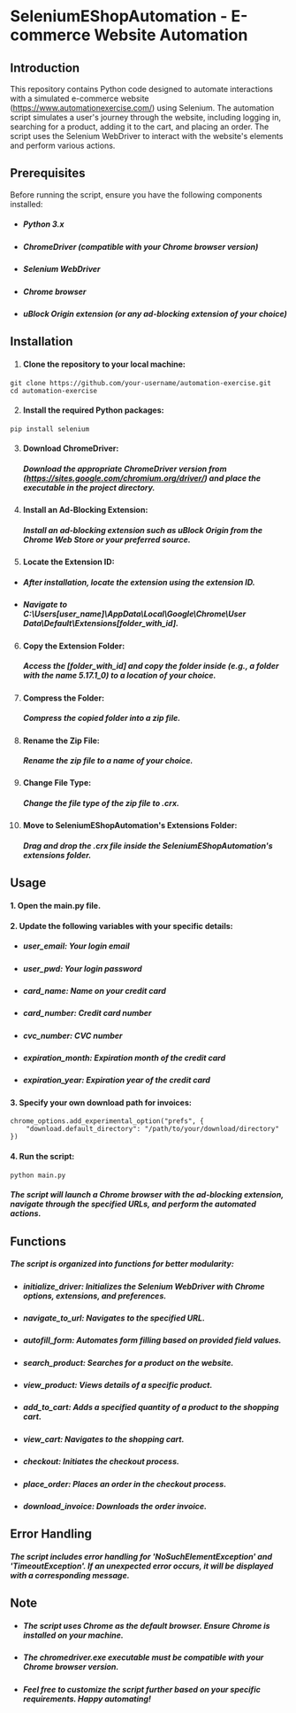 # SeleniumEShopAutomation - E-commerce Website Automation


## Introduction
This repository contains Python code designed to automate interactions with a simulated e-commerce website (https://www.automationexercise.com/) using Selenium. The automation script simulates a user's journey through the website, including logging in, searching for a product, adding it to the cart, and placing an order. The script uses the Selenium WebDriver to interact with the website's elements and perform various actions.

## Prerequisites
Before running the script, ensure you have the following components installed:


- ##### Python 3.x

- ##### ChromeDriver (compatible with your Chrome browser version)

- ##### Selenium WebDriver

- ##### Chrome browser

- ##### uBlock Origin extension (or any ad-blocking extension of your choice)

## Installation
1. #### Clone the repository to your local machine:
```
git clone https://github.com/your-username/automation-exercise.git
cd automation-exercise
```

2. #### Install the required Python packages:
```
pip install selenium
```

3. #### Download ChromeDriver:
   ##### Download the appropriate ChromeDriver version from (https://sites.google.com/chromium.org/driver/) and place the executable in the project directory.

4. #### Install an Ad-Blocking Extension:
   ##### Install an ad-blocking extension such as uBlock Origin from the Chrome Web Store or your preferred source.

5. #### Locate the Extension ID:
 - #####  After installation, locate the extension using the extension ID.
 - #####  Navigate to C:\Users\[user_name]\AppData\Local\Google\Chrome\User Data\Default\Extensions\[folder_with_id].

6. #### Copy the Extension Folder:
   ##### Access the [folder_with_id] and copy the folder inside (e.g., a folder with the name 5.17.1_0) to a location of your choice.

7. #### Compress the Folder:
   ##### Compress the copied folder into a zip file.

8. #### Rename the Zip File:
   ##### Rename the zip file to a name of your choice.

9. #### Change File Type:
   ##### Change the file type of the zip file to .crx.

10. #### Move to SeleniumEShopAutomation's Extensions Folder:
    ##### Drag and drop the .crx file inside the SeleniumEShopAutomation's extensions folder.

## Usage
#### 1. Open the main.py file.
#### 2. Update the following variables with your specific details:
- ##### user_email: Your login email
- ##### user_pwd: Your login password
- ##### card_name: Name on your credit card
- ##### card_number: Credit card number
- ##### cvc_number: CVC number
- ##### expiration_month: Expiration month of the credit card
- ##### expiration_year: Expiration year of the credit card

#### 3. Specify your own download path for invoices:
```
chrome_options.add_experimental_option("prefs", {
    "download.default_directory": "/path/to/your/download/directory"
}) 
```
#### 4. Run the script:
```
python main.py
```
##### The script will launch a Chrome browser with the ad-blocking extension, navigate through the specified URLs, and perform the automated actions.

## Functions
##### The script is organized into functions for better modularity:

- ##### initialize_driver: Initializes the Selenium WebDriver with Chrome options, extensions, and preferences.
- ##### navigate_to_url: Navigates to the specified URL.
- ##### autofill_form: Automates form filling based on provided field values.
- ##### search_product: Searches for a product on the website.
- ##### view_product: Views details of a specific product.
- ##### add_to_cart: Adds a specified quantity of a product to the shopping cart.
- ##### view_cart: Navigates to the shopping cart.
- ##### checkout: Initiates the checkout process.
- ##### place_order: Places an order in the checkout process.
- ##### download_invoice: Downloads the order invoice.

## Error Handling
##### The script includes error handling for 'NoSuchElementException' and 'TimeoutException'. If an unexpected error occurs, it will be displayed with a corresponding message.




## Note
- ##### The script uses Chrome as the default browser. Ensure Chrome is installed on your machine.
- ##### The chromedriver.exe executable must be compatible with your Chrome browser version.
- ##### Feel free to customize the script further based on your specific requirements. Happy automating!
